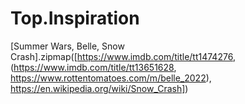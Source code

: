 # Top.Inspiration
[Summer Wars, Belle, Snow Crash].zipmap([https://www.imdb.com/title/tt1474276, (https://www.imdb.com/title/tt13651628, https://www.rottentomatoes.com/m/belle_2022), https://en.wikipedia.org/wiki/Snow_Crash])
